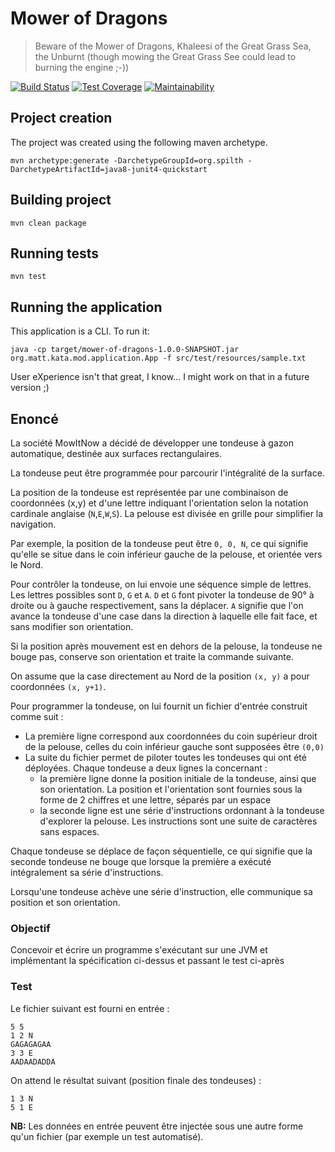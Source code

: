# Mower of Dragons

> Beware of the Mower of Dragons, Khaleesi of the Great Grass Sea, the Unburnt (though mowing the Great Grass See could lead to burning the engine ;-))

[![Build Status](https://travis-ci.org/m-dubois/mower-of-dragons.svg?branch=master)](https://travis-ci.org/m-dubois/mower-of-dragons)
[![Test Coverage](https://api.codeclimate.com/v1/badges/3487a8832870fdd4e974/test_coverage)](https://codeclimate.com/github/m-dubois/mower-of-dragons/test_coverage)
[![Maintainability](https://api.codeclimate.com/v1/badges/3487a8832870fdd4e974/maintainability)](https://codeclimate.com/github/m-dubois/mower-of-dragons/maintainability)


## Project creation

The project was created using the following maven archetype.

```
mvn archetype:generate -DarchetypeGroupId=org.spilth -DarchetypeArtifactId=java8-junit4-quickstart
```

## Building project

```
mvn clean package
```

## Running tests

```
mvn test
```

## Running the application

This application is a CLI. To run it:

```
java -cp target/mower-of-dragons-1.0.0-SNAPSHOT.jar org.matt.kata.mod.application.App -f src/test/resources/sample.txt
```

User eXperience isn't that great, I know... I might work on that in a future version ;) 

## Enoncé 

La société MowItNow a décidé de développer une tondeuse à gazon automatique, destinée aux surfaces rectangulaires.

La tondeuse peut être programmée pour parcourir l'intégralité de la surface.

La position de la tondeuse est représentée par une combinaison de coordonnées (x,y) et d'une lettre indiquant l'orientation selon la notation cardinale anglaise (`N`,`E`,`W`,`S`). La pelouse est divisée en grille pour simplifier la navigation.

Par exemple, la position de la tondeuse peut être `0, 0, N`, ce qui signifie qu'elle se situe dans le coin inférieur gauche de la pelouse, et orientée vers le Nord.

Pour contrôler la tondeuse, on lui envoie une séquence simple de lettres. Les lettres possibles sont `D`, `G` et `A`. `D` et `G` font pivoter la tondeuse de 90° à droite ou à gauche respectivement, sans la déplacer. `A` signifie que l'on avance la tondeuse d'une case dans la direction à laquelle elle fait face, et sans modifier son orientation.

Si la position après mouvement est en dehors de la pelouse, la tondeuse ne bouge pas, conserve son orientation et traite la commande suivante.

On assume que la case directement au Nord de la position `(x, y)` a pour coordonnées `(x, y+1)`.

Pour programmer la tondeuse, on lui fournit un fichier d'entrée construit comme suit :
- La première ligne correspond aux coordonnées du coin supérieur droit de la pelouse, celles du coin inférieur gauche sont supposées être `(0,0)`
- La suite du fichier permet de piloter toutes les tondeuses qui ont été déployées. Chaque tondeuse a deux lignes la concernant :
  - la première ligne donne la position initiale de la tondeuse, ainsi que son orientation. La position et l'orientation sont fournies sous la forme de 2 chiffres et une lettre, séparés par un espace
  - la seconde ligne est une série d'instructions ordonnant à la tondeuse d'explorer la pelouse. Les instructions sont une suite de caractères sans espaces.

Chaque tondeuse se déplace de façon séquentielle, ce qui signifie que la seconde tondeuse ne bouge que lorsque la première a exécuté intégralement sa série d'instructions.

Lorsqu'une tondeuse achève une série d'instruction, elle communique sa position et son orientation.

### Objectif

Concevoir et écrire un programme s'exécutant sur une JVM et implémentant la spécification ci-dessus et passant le test ci-après

### Test

Le fichier suivant est fourni en entrée :

```
5 5
1 2 N
GAGAGAGAA
3 3 E
AADAADADDA
```

On attend le résultat suivant (position finale des tondeuses) :

```
1 3 N
5 1 E
```

**NB:** Les données en entrée peuvent être injectée sous une autre forme qu'un fichier (par exemple un test automatisé).
